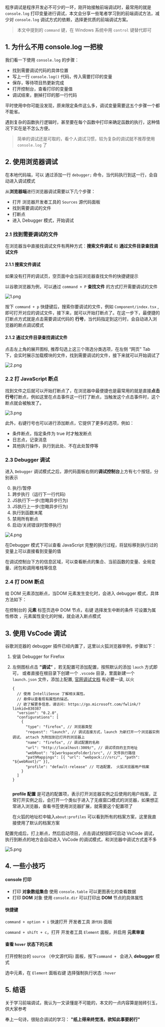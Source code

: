 程序调试是程序开发必不可少的一环，刚开始接触前端调试时，最常用的就是 `console.log` 打印变量进行调试，本文会分享一些笔者学习到的前端调试方法，减少对 `console.log` 调试方式的依赖，选择更优质的前端调试方案。

> 本文中提到的 `command` 键，在 Windows 系统中用 `control` 键替代即可

## 1. 为什么不用 console.log 一把梭

我们看一下使用 `console.log` 的步骤：

-   找到需要调试代码的具体位置
-   写上一行 `console.log()` 代码，传入需要打印的变量
-   保存，等待项目热更新完成
-   打开控制台，查看打印的变量值
-   调试结束，删掉打印的那一行代码

平时使用中你可能没发现，原来限定条件这么多，调试变量需要这五个步骤一个都不能省。

遇到复杂的函数执行逻辑时，甚至要在每个函数中打印来确定函数的执行，这种情况下实在是不怎么方便。

> 简单的调试还是可取的，看个人调试习惯，较为复杂的调试就不推荐使用 `console.log` 了

## 2. 使用浏览器调试

在本地代码端，可以 通过添加一行 `debugger;` 命令，当代码执行到这一行，会自动进入调试模式

从**浏览器端**进行浏览器调试需要以下几个步骤：

-   打开 浏览器开发者工具的 `Sources` 源代码面板
-   找到需要调试的文件
-   打断点
-   进入 Debugger 模式，开始调试

### 2.1 找到需要调试的文件

在浏览器当中直接找调试文件有两种方式：**搜索文件调试** 和 **通过文件目录查找调试文件**

#### 2.1.1 搜索文件调试

如果没有打开的调试页，空页面中会当前浏览器查找文件的快捷键提示

以谷歌浏览器为例，可以通过 `command + P` **查找文件** 的方式打开需要调试的文件


![1.png](https://p3-juejin.byteimg.com/tos-cn-i-k3u1fbpfcp/c79ebba84c74475693f7bb794ca52f32~tplv-k3u1fbpfcp-watermark.image?)

按下 `command + p` 快捷键后，搜索你要调试的文件，例如 `Component/index.tsx` , 即可打开对应的调试文件，接下来，就可以开始打断点了。在这一步下，最便捷的打断点方式就是点击需要调试代码的 **行号**，当代码指定到这行时，会自动进入浏览器的断点调试模式

#### 2.1.2 通过文件目录查找调试文件

点击左上角的展开图标, 推荐勾选上这三个筛选分类选项，在左侧 “网页” Tab 下，会实时展示加载模块的文件，找到需要调试的文件，接下来就可以开始调试了

![2.png](https://p6-juejin.byteimg.com/tos-cn-i-k3u1fbpfcp/ea00c985178f4afdb4be7bc5e9c06d9c~tplv-k3u1fbpfcp-watermark.image?)


### 2.2 打 JavaScript 断点

找到文件之后就可以开始打断点了，在浏览器中最便捷也是最常用的就是直接**点击行号**打断点，例如这里在点击事件这一行打了断点，当触发这个点击事件时，这个断点就会被触发了。


![3.png](https://p6-juejin.byteimg.com/tos-cn-i-k3u1fbpfcp/f64bb0278c3c462aa5e9f7ee26b6107a~tplv-k3u1fbpfcp-watermark.image?)

此外，右键行号也可以进行添加断点，它提供了更多的选项，例如：

-   条件断点，指定条件为 true 时才触发断点
-   日志点，记录消息
-   其他执行操作，执行到此处、不在此处暂停等

### 2.3 **Debugger** 调试

进入 `Debugger` 调试模式之后，源代码面板右侧的**调试控制台**上方有七个按钮，分别表示

0.  执行/暂停
0.  跨步执行（运行下一行代码)
0.  JS执行下一步(忽略异步行为)
0.  JS执行上一步(忽略异步行为)
0.  执行到函数末尾
0.  禁用所有断点
0.  启动/关闭错误时暂停执行


![4.png](https://p1-juejin.byteimg.com/tos-cn-i-k3u1fbpfcp/9950d735053a412eb6314cdf52f1a7c2~tplv-k3u1fbpfcp-watermark.image?)

在Debugger 模式下可以查看 JavaScript 完整的执行过程，将鼠标移到执行过的变量上可以直接看到变量的值

在调试控制台下方的信息区域，可以查看断点的集合、当前函数的变量、全局变量、闭包和调用堆栈等信息

### 2.4 打 DOM 断点

给 DOM 元素添加断点，当DOM 元素发生变化时，会进入 debugger 模式，具体方法如下：

在控制台的 **元素** 标签页选中 DOM 节点，右键 选择发生中断的条件 可设置为属性修改 ，元素属性变化的时候，就会进入断点模式

## 3. 使用 VsCode 调试

谷歌浏览器的 debugger 插件已经内置了，这里以火狐浏览器举例，步骤如下：

1.  安装 Debugger for Firefox

2.  左侧图标点击 **”调试”** ，若无配置可添加配置，按照默认的添加 `lauch` 方式即可， 或者直接在根目录下创建一个 `.vscode` 目录，里面新建一个 `launch.json` 文件，添加上配置, [官网调试文档]() 有必要一读, 以火
    ```
    {
      // 使用 IntelliSense 了解相关属性。 
      // 悬停以查看现有属性的描述。
      // 欲了解更多信息，请访问: https://go.microsoft.com/fwlink/?linkid=830387
      "version": "0.2.0",
      "configurations": [
        {
          "type": "firefox", // 浏览器类型
          "request": "launch", // 调试连接方式，launch 为新打开一个浏览器实例调试， attach 为附加到已打开的浏览器上
          "name": "firefox", // 调试配置的名称
          "url": "http://localhost:3009/", // 调试项目的主页地址
          "webRoot": "${workspaceFolder}/src", // 文件执行路径
          "pathMappings": [{ "url": "webpack:///src/", "path": "${webRoot}/" }],
          "profile": "default-release" // 可选配置， 火狐浏览器用户档案
        }
      ]
    }
    ​
    ```

    **profile 配置** 是可选的配置项，表示打开浏览器实例之后使用的用户档案，正常打开实例之后，会打开一个类似于进入了无痕窗口模式的浏览器，如果想正常进入浏览器，查看书签使用浏览器扩展，就需要这个配置项了

    在火狐的地址栏中输入`about:profiles` 可以看到所有的档案方案，这里我直接使用了默认的档案方案

配置完成后，打上断点，然后启动项目，点击调试按钮即可启动 VsCode 调试，执行到断点的地方会自动进入 VsCode 的调试模式，和浏览器中调试方式差不多


![5.png](https://p6-juejin.byteimg.com/tos-cn-i-k3u1fbpfcp/b1450c9b0b524c1cb534efc79e40d703~tplv-k3u1fbpfcp-watermark.image?)

## 4. 一些小技巧

#### console 打印

-   打印 **对象数组集合** 使用 `console.table` 可以更图表化的查看数据
-   打印 **DOM** 对象 使用 `console.dir` 可以打印出 **DOM** 节点的具体属性

#### 快捷键

`command + option + i` 快速打开 开发者工具 `源代码` 面板

`command + shift + c`，打开 开发者工具 `Element` 面板，并启用 **元素审查**

#### 查看 `hover` 状态下的元素

打开控制台的 `source` （中文源代码) 面板，按下`command + ` 会进入 **debugger** 模式

选中元素，在 `Element` 面板右键 选择强制执行状态 `:hover`

## 5. 结语

关于学习前端调试，我认为一文读懂是不可能的，本文的一点内容算是抛砖引玉，供大家参考

奉上一句诗，很贴合调试的学习： **"纸上得来终觉浅，欲知此事要躬行"**



